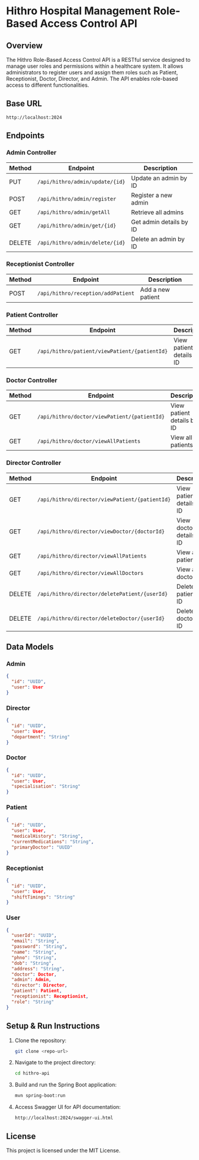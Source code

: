 # Hithro Hospital Management Role-Based Access Control API

## Overview
The Hithro Role-Based Access Control API is a RESTful service designed to manage user roles and permissions within a healthcare system. It allows administrators to register users and assign them roles such as Patient, Receptionist, Doctor, Director, and Admin. The API enables role-based access to different functionalities.

## Base URL
```
http://localhost:2024
```

## Endpoints

### Admin Controller
| Method | Endpoint | Description |
|--------|-------------------------------|------------------------------|
| PUT | `/api/hithro/admin/update/{id}` | Update an admin by ID |
| POST | `/api/hithro/admin/register` | Register a new admin |
| GET | `/api/hithro/admin/getAll` | Retrieve all admins |
| GET | `/api/hithro/admin/get/{id}` | Get admin details by ID |
| DELETE | `/api/hithro/admin/delete/{id}` | Delete an admin by ID |

### Receptionist Controller
| Method | Endpoint | Description |
|--------|----------------------------------|---------------------------------|
| POST | `/api/hithro/reception/addPatient` | Add a new patient |

### Patient Controller
| Method | Endpoint | Description |
|--------|--------------------------------|-------------------------------|
| GET | `/api/hithro/patient/viewPatient/{patientId}` | View patient details by ID |

### Doctor Controller
| Method | Endpoint | Description |
|--------|---------------------------------|--------------------------------|
| GET | `/api/hithro/doctor/viewPatient/{patientId}` | View patient details by ID |
| GET | `/api/hithro/doctor/viewAllPatients` | View all patients |

### Director Controller
| Method | Endpoint | Description |
|--------|--------------------------------|------------------------------|
| GET | `/api/hithro/director/viewPatient/{patientId}` | View patient details by ID |
| GET | `/api/hithro/director/viewDoctor/{doctorId}` | View doctor details by ID |
| GET | `/api/hithro/director/viewAllPatients` | View all patients |
| GET | `/api/hithro/director/viewAllDoctors` | View all doctors |
| DELETE | `/api/hithro/director/deletePatient/{userId}` | Delete a patient by ID |
| DELETE | `/api/hithro/director/deleteDoctor/{userId}` | Delete a doctor by ID |

## Data Models

### Admin
```json
{
  "id": "UUID",
  "user": User
}
```

### Director
```json
{
  "id": "UUID",
  "user": User,
  "department": "String"
}
```

### Doctor
```json
{
  "id": "UUID",
  "user": User,
  "specialisation": "String"
}
```

### Patient
```json
{
  "id": "UUID",
  "user": User,
  "medicalHistory": "String",
  "currentMedications": "String",
  "primaryDoctor": "UUID"
}
```

### Receptionist
```json
{
  "id": "UUID",
  "user": User,
  "shiftTimings": "String"
}
```

### User
```json
{
  "userId": "UUID",
  "email": "String",
  "password": "String",
  "name": "String",
  "phno": "String",
  "dob": "String",
  "address": "String",
  "doctor": Doctor,
  "admin": Admin,
  "director": Director,
  "patient": Patient,
  "receptionist": Receptionist,
  "role": "String"
}
```

## Setup & Run Instructions
1. Clone the repository:
   ```sh
   git clone <repo-url>
   ```
2. Navigate to the project directory:
   ```sh
   cd hithro-api
   ```
3. Build and run the Spring Boot application:
   ```sh
   mvn spring-boot:run
   ```
4. Access Swagger UI for API documentation:
   ```
   http://localhost:2024/swagger-ui.html
   ```

## License
This project is licensed under the MIT License.

